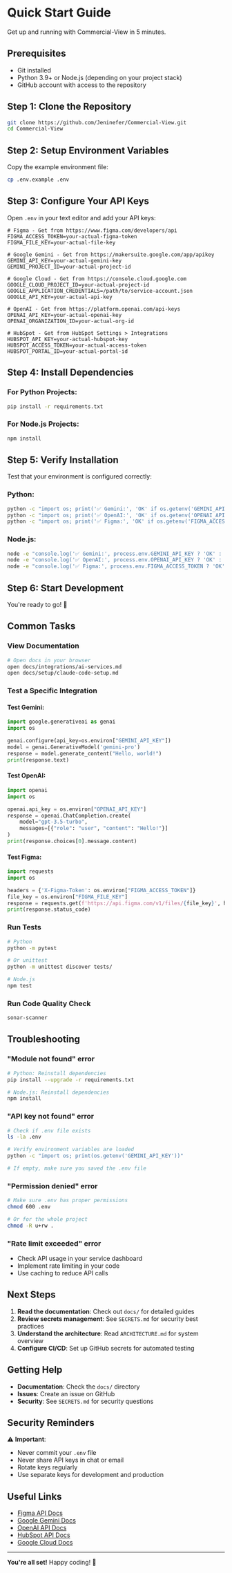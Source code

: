 # Quick Start Guide

Get up and running with Commercial-View in 5 minutes.

## Prerequisites

- Git installed
- Python 3.9+ or Node.js (depending on your project stack)
- GitHub account with access to the repository

## Step 1: Clone the Repository

```bash
git clone https://github.com/Jeninefer/Commercial-View.git
cd Commercial-View
```

## Step 2: Setup Environment Variables

Copy the example environment file:

```bash
cp .env.example .env
```

## Step 3: Configure Your API Keys

Open `.env` in your text editor and add your API keys:

```env
# Figma - Get from https://www.figma.com/developers/api
FIGMA_ACCESS_TOKEN=your-actual-figma-token
FIGMA_FILE_KEY=your-actual-file-key

# Google Gemini - Get from https://makersuite.google.com/app/apikey
GEMINI_API_KEY=your-actual-gemini-key
GEMINI_PROJECT_ID=your-actual-project-id

# Google Cloud - Get from https://console.cloud.google.com
GOOGLE_CLOUD_PROJECT_ID=your-actual-project-id
GOOGLE_APPLICATION_CREDENTIALS=/path/to/service-account.json
GOOGLE_API_KEY=your-actual-api-key

# OpenAI - Get from https://platform.openai.com/api-keys
OPENAI_API_KEY=your-actual-openai-key
OPENAI_ORGANIZATION_ID=your-actual-org-id

# HubSpot - Get from HubSpot Settings > Integrations
HUBSPOT_API_KEY=your-actual-hubspot-key
HUBSPOT_ACCESS_TOKEN=your-actual-access-token
HUBSPOT_PORTAL_ID=your-actual-portal-id
```

## Step 4: Install Dependencies

### For Python Projects:
```bash
pip install -r requirements.txt
```

### For Node.js Projects:
```bash
npm install
```

## Step 5: Verify Installation

Test that your environment is configured correctly:

### Python:
```bash
python -c "import os; print('✅ Gemini:', 'OK' if os.getenv('GEMINI_API_KEY') else 'MISSING')"
python -c "import os; print('✅ OpenAI:', 'OK' if os.getenv('OPENAI_API_KEY') else 'MISSING')"
python -c "import os; print('✅ Figma:', 'OK' if os.getenv('FIGMA_ACCESS_TOKEN') else 'MISSING')"
```

### Node.js:
```bash
node -e "console.log('✅ Gemini:', process.env.GEMINI_API_KEY ? 'OK' : 'MISSING')"
node -e "console.log('✅ OpenAI:', process.env.OPENAI_API_KEY ? 'OK' : 'MISSING')"
node -e "console.log('✅ Figma:', process.env.FIGMA_ACCESS_TOKEN ? 'OK' : 'MISSING')"
```

## Step 6: Start Development

You're ready to go! 🎉

## Common Tasks

### View Documentation
```bash
# Open docs in your browser
open docs/integrations/ai-services.md
open docs/setup/claude-code-setup.md
```

### Test a Specific Integration

#### Test Gemini:
```python
import google.generativeai as genai
import os

genai.configure(api_key=os.environ["GEMINI_API_KEY"])
model = genai.GenerativeModel('gemini-pro')
response = model.generate_content("Hello, world!")
print(response.text)
```

#### Test OpenAI:
```python
import openai
import os

openai.api_key = os.environ["OPENAI_API_KEY"]
response = openai.ChatCompletion.create(
    model="gpt-3.5-turbo",
    messages=[{"role": "user", "content": "Hello!"}]
)
print(response.choices[0].message.content)
```

#### Test Figma:
```python
import requests
import os

headers = {'X-Figma-Token': os.environ["FIGMA_ACCESS_TOKEN"]}
file_key = os.environ["FIGMA_FILE_KEY"]
response = requests.get(f'https://api.figma.com/v1/files/{file_key}', headers=headers)
print(response.status_code)
```

### Run Tests
```bash
# Python
python -m pytest

# Or unittest
python -m unittest discover tests/

# Node.js
npm test
```

### Run Code Quality Check
```bash
sonar-scanner
```

## Troubleshooting

### "Module not found" error
```bash
# Python: Reinstall dependencies
pip install --upgrade -r requirements.txt

# Node.js: Reinstall dependencies
npm install
```

### "API key not found" error
```bash
# Check if .env file exists
ls -la .env

# Verify environment variables are loaded
python -c "import os; print(os.getenv('GEMINI_API_KEY'))"

# If empty, make sure you saved the .env file
```

### "Permission denied" error
```bash
# Make sure .env has proper permissions
chmod 600 .env

# Or for the whole project
chmod -R u+rw .
```

### "Rate limit exceeded" error
- Check API usage in your service dashboard
- Implement rate limiting in your code
- Use caching to reduce API calls

## Next Steps

1. **Read the documentation**: Check out `docs/` for detailed guides
2. **Review secrets management**: See `SECRETS.md` for security best practices
3. **Understand the architecture**: Read `ARCHITECTURE.md` for system overview
4. **Configure CI/CD**: Set up GitHub secrets for automated testing

## Getting Help

- **Documentation**: Check the `docs/` directory
- **Issues**: Create an issue on GitHub
- **Security**: See `SECRETS.md` for security questions

## Security Reminders

⚠️ **Important**: 
- Never commit your `.env` file
- Never share API keys in chat or email
- Rotate keys regularly
- Use separate keys for development and production

## Useful Links

- [Figma API Docs](https://www.figma.com/developers/api)
- [Google Gemini Docs](https://ai.google.dev/docs)
- [OpenAI API Docs](https://platform.openai.com/docs)
- [HubSpot API Docs](https://developers.hubspot.com/)
- [Google Cloud Docs](https://cloud.google.com/docs)

---

**You're all set!** Happy coding! 🚀
